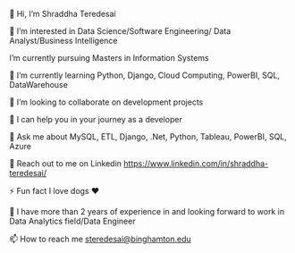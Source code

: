 👋 Hi, I’m Shraddha Teredesai

👀 I’m interested in Data Science/Software Engineering/ Data Analyst/Business Intelligence

 I’m currently pursuing Masters in Information Systems

🌱 I’m currently learning Python, Django, Cloud Computing, PowerBI, SQL, DataWarehouse

👯 I’m looking to collaborate on development projects

🤝 I can help you in your journey as a developer

💬 Ask me about MySQL, ETL, Django, .Net, Python, Tableau, PowerBI, SQL, Azure 

📄 Reach out to me on Linkedin https://www.linkedin.com/in/shraddha-teredesai/

⚡ Fun fact I love dogs ❤

🌱 I have more than 2 years of experience in  and looking forward to work in Data Analytics field/Data Engineer

📫 How to reach me steredesai@binghamton.edu

